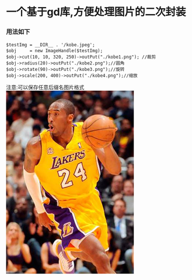 # 一个基于gd库,方便处理图片的二次封装


### 用法如下

```
$testImg = __DIR__ . '/kobe.jpeg';
$obj     = new ImageHandle($testImg);
$obj->cut(10, 10, 320, 250)->outPut("./kobe1.png"); //裁剪
$obj->radius(20)->outPut("./kobe2.png");//圆角
$obj->rotate(90)->outPut("./kobe3.png");//旋转
$obj->scale(200, 400)->outPut("./kobe4.png");//缩放

```
注意:可以保存任意后缀名图片格式
<img src=https://raw.githubusercontent.com/amzstrong/image/master/kobe.jpeg>